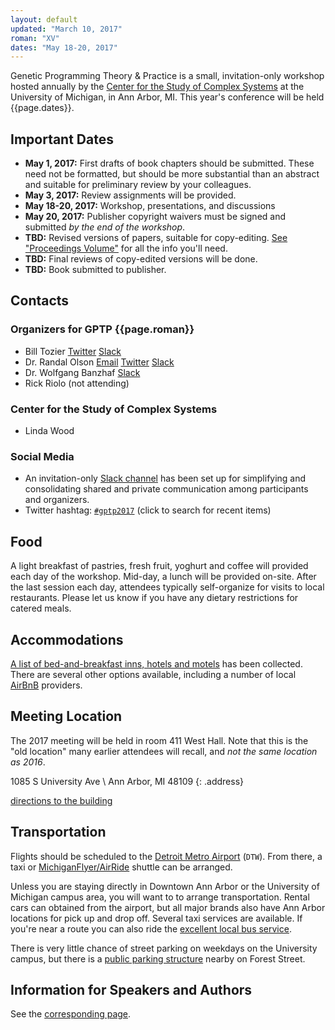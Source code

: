 ```yaml
---
layout: default
updated: "March 10, 2017"
roman: "XV"
dates: "May 18-20, 2017"
---
```

Genetic Programming Theory & Practice is a small, invitation-only workshop hosted annually by the [Center for the Study of Complex Systems](http://www.lsa.umich.edu/cscs/) at the University of Michigan, in Ann Arbor, MI. This year's conference will be held {{page.dates}}.

## Important Dates

- **May 1, 2017:** First drafts of book chapters should be submitted. These need not be formatted, but should be more substantial than an abstract and suitable for preliminary review by your colleagues.
- **May 3, 2017:** Review assignments will be provided.
- **May 18-20, 2017:** Workshop, presentations, and discussions
- **May 20, 2017:** Publisher copyright waivers must be signed and submitted _by the end of the workshop_.
- **TBD:** Revised versions of papers, suitable for copy-editing. [See "Proceedings Volume"](contributions.html#proceedings-volume) for all the info you'll need.
- **TBD:** Final reviews of copy-edited versions will be done.
- **TBD:** Book submitted to publisher.

## Contacts

### Organizers for GPTP {{page.roman}}

- Bill Tozier [Twitter](https://twitter.com/vaguery) [Slack](https://gptp-workshops.slack.com/messages/@bill_tozier/)
- Dr. Randal Olson [Email](http://randalolson.com/contact) [Twitter](https://twitter.com/randal_olson) [Slack](https://gptp-workshops.slack.com/messages/@randal_olson/)
- Dr. Wolfgang Banzhaf [Slack](https://gptp-workshops.slack.com/messages/@wolfgang/)
- Rick Riolo (not attending)

### Center for the Study of Complex Systems

- Linda Wood

### Social Media

- An invitation-only [Slack channel](http://gptp-workshops.slack.com) has been set up for simplifying and consolidating shared and private communication among participants and organizers.
- Twitter hashtag: [`#gptp2017`](https://twitter.com/search?f=tweets&q=%23gptp2017) (click to search for recent items)


## Food

A light breakfast of pastries, fresh fruit, yoghurt and coffee will provided each day of the workshop. Mid-day, a lunch will be provided on-site. After the last session each day, attendees typically self-organize for visits to local restaurants. Please let us know if you have any dietary restrictions for catered meals.

## Accommodations

[A list of bed-and-breakfast inns, hotels and motels](accommodations.html) has been collected. There are several other options available, including a number of local [AirBnB](https://www.airbnb.com) providers.

## Meeting Location

The 2017 meeting will be held in room 411 West Hall. Note that this is the "old location" many earlier attendees will recall, and _not the same location as 2016_.

1085 S University Ave \\
Ann Arbor, MI 48109
{: .address}

[directions to the building](https://campusinfo.umich.edu/building-search/building/163/west-hall)

## Transportation

Flights should be scheduled to the [Detroit Metro Airport](http://www.metroairport.com) (`DTW`). From there, a taxi or [MichiganFlyer/AirRide](http://www.michiganflyer.com) shuttle can be arranged.

Unless you are staying directly in Downtown Ann Arbor or the University of Michigan campus area, you will want to to arrange transportation. Rental cars can obtained from the airport, but all major brands also have Ann Arbor locations for pick up and drop off. Several taxi services are available. If you're near a route you can also ride the [excellent local bus service](http://www.theride.org).

There is very little chance of street parking on weekdays on the University campus, but there is a [public parking structure](https://pts.umich.edu/parking/structureforest.php) nearby on Forest Street.

## Information for Speakers and Authors

See the [corresponding page](/contributions.html).
